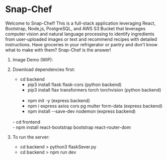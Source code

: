 # Snap-Chef

Welcome to Snap-Chef! This is a full-stack application leveraging React, Bootstrap, Node,js, PostgreSQL, and AWS S3 Bucket that leverages computer vision and natural language processing to identify ingredients from user-uploaded images or text and recommend recipes with detailed instructions. Have groceries in your refrigerator or pantry and don't know what to make with them? Snap-Chef is the answer!

1. Image Demo (WIP):

2. Download dependencies first:<br>

   - cd backend<br>
     - pip3 install flask flask-cors (python backend)<br>
     - pip3 install flax transformers torch torchvision (python backend)<br>
       <br>
     - npm init -y (express backend)<br>
     - npm i express axios cors pg multer form-data (express backend)<br>
     - npm install --save-dev nodemon (express backend)<br>

   <br>
   - cd frontend<br>
   - npm install react-bootstrap bootstrap react-router-dom<br>

3. To run the server:<br>
   - cd backend > python3 flaskSever.py<br>
   - cd backend > npm run dev<br>
